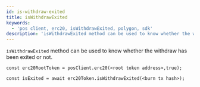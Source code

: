 ```yaml
---
id: is-withdraw-exited
title: isWithdrawExited
keywords:
  - 'pos client, erc20, isWithdrawExited, polygon, sdk'
description: 'isWithdrawExited method can be used to know whether the withdraw has been exited or not'
---
```


`isWithdrawExited` method can be used to know whether the withdraw has been exited or not.

```
const erc20RootToken = posClient.erc20(<root token address>,true);

const isExited = await erc20Token.isWithdrawExited(<burn tx hash>);
```
